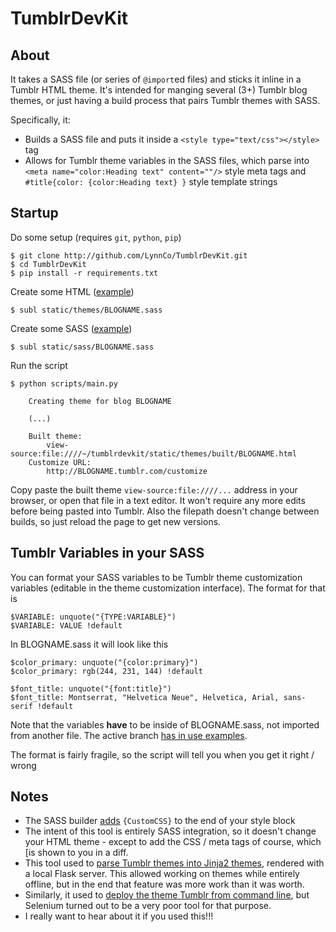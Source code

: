 # TumblrDevKit

## About

It takes a SASS file (or series of `@import`ed files) and sticks it inline in a Tumblr HTML theme. It's intended for manging several (3+) Tumblr blog themes, or just having a build process that pairs Tumblr themes with SASS.

Specifically, it:

* Builds a SASS file and puts it inside a `<style type="text/css"></style>` tag
* Allows for Tumblr theme variables in the SASS files, which parse into `<meta name="color:Heading text" content=""/>` style meta tags and `#title{color: {color:Heading text} }` style template strings

## Startup

Do some setup (requires `git`, `python`, `pip`)

    $ git clone http://github.com/LynnCo/TumblrDevKit.git
    $ cd TumblrDevKit
    $ pip install -r requirements.txt

Create some HTML ([example](https://github.com/LynnCo/TumblrDevKit/blob/active/static/themes/cyrinsong.html))

    $ subl static/themes/BLOGNAME.sass

Create some SASS ([example](https://github.com/LynnCo/TumblrDevKit/blob/active/static/sass/cyrinsong.sass))

    $ subl static/sass/BLOGNAME.sass

Run the script

    $ python scripts/main.py

        Creating theme for blog BLOGNAME

        (...)

        Built theme:
            view-source:file:////~/tumblrdevkit/static/themes/built/BLOGNAME.html
        Customize URL:
            http://BLOGNAME.tumblr.com/customize

Copy paste the built theme `view-source:file:////...` address in your browser, or open that file in a text editor. It won't require any more edits before being pasted into Tumblr. Also the filepath doesn't change between builds, so just reload the page to get new versions.

## Tumblr Variables in your SASS

You can format your SASS variables to be Tumblr theme customization variables (editable in the theme customization interface). The format for that is

    $VARIABLE: unquote("{TYPE:VARIABLE}")
    $VARIABLE: VALUE !default

In BLOGNAME.sass it will look like this

    $color_primary: unquote("{color:primary}")
    $color_primary: rgb(244, 231, 144) !default

    $font_title: unquote("{font:title}")
    $font_title: Montserrat, "Helvetica Neue", Helvetica, Arial, sans-serif !default

Note that the variables **have** to be inside of BLOGNAME.sass, not imported from another file. The active branch [has in use examples](https://github.com/LynnCo/TumblrDevKit/blob/active/static/sass/cyrinsong.sass#L1-L18).

The format is fairly fragile, so the script will tell you when you get it right / wrong

## Notes

* The SASS builder [adds](https://github.com/LynnCo/TumblrDevKit/blob/2e05780e4ccc3696bad1b379965d7abdd10e58e2/scripts/builder.py#L55) `{CustomCSS}` to the end of your style block
* The intent of this tool is entirely SASS integration, so it doesn't change your HTML theme - except to add the CSS / meta tags of course, which [is shown to you in a diff.
* This tool used to [parse Tumblr themes into Jinja2 themes](https://github.com/LynnCo/TumblrDevKit/blob/c1a7e88f8ae9500037b2cdef9df97980c0b63096/parser.py), rendered with a local Flask server. This allowed working on themes while entirely offline, but in the end that feature was more work than it was worth.
* Similarly, it used to [deploy the theme Tumblr from command line](https://github.com/LynnCo/TumblrDevKit/blob/d825101b8b5a443a54d4524b03cb52e317c2f208/deploy.py), but Selenium turned out to be a very poor tool for that purpose.
* I really want to hear about it if you used this!!!
